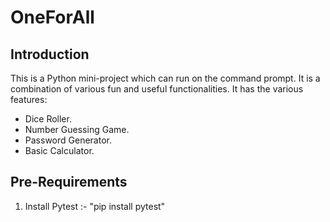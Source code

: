 # OneForAll

## Introduction
This is a Python mini-project which can run on the command prompt.
It is a combination of various fun and useful functionalities.
It has the various features:

- Dice Roller.
- Number Guessing Game.
- Password Generator.
- Basic Calculator.

## Pre-Requirements
1) Install Pytest :- "pip install pytest"